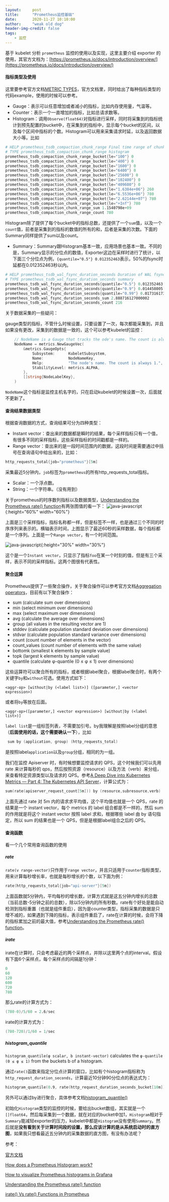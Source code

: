 ```yaml
---
layout:     post
title:      "Prometheus监控基础"
date:       2020-11-27 10:10:00
author:     "weak old dog"
header-img-credit: false
tags:
    - 监控
---
```


基于 kubelet 分析 `prometheus` 监控的使用以及实现，这里主要介绍 exporter 的使用，其官方文档为：[https://prometheus.io/docs/introduction/overview/](https://prometheus.io/docs/introduction/overview/)

#### 指标类型及使用
这里要参考官方文档[METRIC TYPES](https://prometheus.io/docs/concepts/metric_types/)，官方文档里，同时给出了每种指标类型的代码example，使用的时候可以参考。
* Gauge：表示可以任意增加或者减小的指标，比如内存使用量，气温等。
* Counter：表示一个一直增加的指标，比如总请求数等。
* Histogram：调用`Observe(float64)`对指标进行采样，同时将采集到的指标统计到预先配置的bucket中，在采集到的指标中，显示每个bucket的区间，以及每个区间中指标的个数。Histogram可以用来采集请求时延，以及返回数据大小等。比如
```s
# HELP prometheus_tsdb_compaction_chunk_range Final time range of chunks on their first compaction
# TYPE prometheus_tsdb_compaction_chunk_range histogram
prometheus_tsdb_compaction_chunk_range_bucket{le="100"} 0
prometheus_tsdb_compaction_chunk_range_bucket{le="400"} 0
prometheus_tsdb_compaction_chunk_range_bucket{le="1600"} 0
prometheus_tsdb_compaction_chunk_range_bucket{le="6400"} 0
prometheus_tsdb_compaction_chunk_range_bucket{le="25600"} 0
prometheus_tsdb_compaction_chunk_range_bucket{le="102400"} 0
prometheus_tsdb_compaction_chunk_range_bucket{le="409600"} 0
prometheus_tsdb_compaction_chunk_range_bucket{le="1.6384e+06"} 260
prometheus_tsdb_compaction_chunk_range_bucket{le="6.5536e+06"} 780
prometheus_tsdb_compaction_chunk_range_bucket{le="2.62144e+07"} 780
prometheus_tsdb_compaction_chunk_range_bucket{le="+Inf"} 780
prometheus_tsdb_compaction_chunk_range_sum 1.1540798e+09
prometheus_tsdb_compaction_chunk_range_count 780
```
Histogram除了提供了每个bucket中的指标总数，还提供了一个`sum`值，以及一个`count`值，前者是采集到的指标的数值的所有的和，后者是采集的次数。下面的Summary同样提供了sum以及count。

* Summary：Summary跟Histogram基本一致，应用场景也基本一致。不同的是，Summary显示的分位点的数值，Exporter这边在采样时进行了统计，以下面三个分位点为例，`{quantile="0.5"} 0.012352463`表示，50%的fsync时延都在0.012352463秒以内。
```s
# HELP prometheus_tsdb_wal_fsync_duration_seconds Duration of WAL fsync.
# TYPE prometheus_tsdb_wal_fsync_duration_seconds summary
prometheus_tsdb_wal_fsync_duration_seconds{quantile="0.5"} 0.012352463
prometheus_tsdb_wal_fsync_duration_seconds{quantile="0.9"} 0.014458005
prometheus_tsdb_wal_fsync_duration_seconds{quantile="0.99"} 0.017316173
prometheus_tsdb_wal_fsync_duration_seconds_sum 2.888716127000002
prometheus_tsdb_wal_fsync_duration_seconds_count 216
```
关于数据采集的一些疑问：

gauge类型的指标，不管什么时候设置，只要设置了一次，每次都能采集到，并且如果没有更改，采集到的数据是一致的，这个可以参考kubelet的监控：
```go
	// NodeName is a Gauge that tracks the ode's name. The count is always 1.
	NodeName = metrics.NewGaugeVec(
		&metrics.GaugeOpts{
			Subsystem:      KubeletSubsystem,
			Name:           NodeNameKey,
			Help:           "The node's name. The count is always 1.",
			StabilityLevel: metrics.ALPHA,
		},
		[]string{NodeLabelKey},
	)
```
`NodeName`这个指标是监控主机名字的，只在启动kubelet的时候设置一次，后面就不更新了。

#### 查询结果数据类型
根据查询数据的方式，查询结果可分为四种类型：
* Instant vector：查出来的数据都是瞬时的结果，每个采样指标只有一个值，有很多不同的采样指标，这些采样指标的时间戳都是一样的。
* Range vector：查出来的是一段时间范围内的数据，这段时间是需要通过中括号在查询语句中给出来的，比如：
```s
http_requests_total{job="prometheus"}[5m]
```
采集最近5分钟内，`job`标签为`prometheus`的所有http_requests_total指标。
* Scalar：一个浮点数。
* String：一个字符串。（没有用到）

关于prometheus的时序数列指标以及数据类型，[Understanding the Prometheus rate() function](https://www.metricfire.com/blog/understanding-the-prometheus-rate-function/)有两张图值的看一下：
![java-javascript](/img/in-post/monitor/prometheus_range.png){:height="60%" width="60%"}

上面是三个采样指标，指标名称都一样，但是标签不一样，也是通过三个不同的时序序列来表示的。横轴表示时间，上图显示了最近60秒的采样数据，每个指标都是一个序列。上面是一个`Range vector`，有一个时间范围。

![java-javascript](/img/in-post/monitor/prometheus_instant.png){:height="30%" width="30%"}

这个是一个`Instant vector`，只显示了指标`foo`在某一个时刻的值，但是有三个采样，表示不同的采样指标。这两个图很有代表性。

#### 聚合运算
Prometheus提供了一些聚合操作，关于聚合操作可以参考官方文档[Aggregation operators](https://prometheus.io/docs/prometheus/latest/querying/operators/#aggregation-operators)，目前有以下聚合操作：
* sum (calculate sum over dimensions)
* min (select minimum over dimensions)
* max (select maximum over dimensions)
* avg (calculate the average over dimensions)
* group (all values in the resulting vector are 1)
* stddev (calculate population standard deviation over dimensions)
* stdvar (calculate population standard variance over dimensions)
* count (count number of elements in the vector)
* count_values (count number of elements with the same value)
* bottomk (smallest k elements by sample value)
* topk (largest k elements by sample value)
* quantile (calculate φ-quantile (0 ≤ φ ≤ 1) over dimensions)

这些运算符可以聚合所有的指标，或者根据label聚合，根据label聚合时，有两个关键字`by`和`without`可选。使用方式如下：

`<aggr-op> [without|by (<label list>)] ([parameter,] <vector expression>)`

或者将`by`等放在后面。

`<aggr-op>([parameter,] <vector expression>) [without|by (<label list>)]`

`label list`是一组标签列表，不需要加引号。by我理解是按照label分组的意思（**后面使用的话，这个需要确认一下**），比如

```s
 sum by (application, group) (http_requests_total)
```
是按照label`application`以及`group`分组，相同的为一组。

我们在监控 Apiserver 时，有时候想要监控请求的 QPS，这个时候我们可以先用 rate 来计算每秒的 qps，然后按照资源（resource）以及方法（verb）来分组，来查看特定资源类型以及请求的 QPS。参考[A Deep Dive into Kubernetes Metrics — Part 4: The Kubernetes API Server](https://blog.freshtracks.io/a-deep-dive-into-kubernetes-metrics-part-4-the-kubernetes-api-server-72f1e1210770)，计算公式为：
```s
sum(rate(apiserver_request_count[5m])) by (resource,subresource,verb)
```
上面先通过 rate 对 5m 内的请求求平均值，这个平均值也就是一个 QPS，rate 的结果是一个 instant vector，每个 metrics 的 label 组合都是不一样的，然后 sum 的作用就是将这个 instant vector 按照 label 求和，根据哪些 label 由 by 语句指定，所以 sum 的结果也是一个 QPS，但是是根据label组合之后的 QPS。

#### 查询函数
看一个几个常用查询函数的使用
##### rate
`rate(v range-vector)`只作用于`range vector`，并且只适用于`counter`指标类型，用来计算每秒增长率，也就是每秒增长的个数，以下面为例：
```s
rate(http_requests_total{job="api-server"}[5m])
```
上面函数就5分钟内，平均每秒的增长数，计算方式就是这五分钟内增长的总数（当前总数-5分钟之前的总数），除以5分钟内的所有秒数。rate有个好处是能自动检测到指标重置（也就是组件重启），因为是counter类型，指标采集的数据是只增不减的，如果遇到下降的指标，表示组件重启了，rate在计算的时候，会将下降的指标累加之前的最大值，参考[Understanding the Prometheus rate() function](https://www.metricfire.com/blog/understanding-the-prometheus-rate-function/)。

##### irate
irate在计算时，只会考虑最近的两个采样点，并除以这里两个点的interval。假设有下面6个采样点，每个采样点的间隔是1分钟：
```s
0
60
120
600
720
780
```
那么rate的计算方式为：
```s
(780-0)/5/60 = 2.6/sec
```
irate的计算方式为：
```s
(780-720)/1/60 = 1/sec
```

##### histogram_quantile
`histogram_quantile(φ scalar, b instant-vector)` calculates the `φ-quantile (0 ≤ φ ≤ 1)` from the buckets b of a histogram. 

通过`rate()`函数来指定分位点计算的窗口，比如有个histogram指标称为`http_request_duration_seconds`，计算最近10分钟90分位点的表达式为：
```s
histogram_quantile(0.9, rate(http_request_duration_seconds_bucket[10m]))
```
另外可以通过by进行聚合，具体参考文档[histogram_quantile()](https://prometheus.io/docs/prometheus/latest/querying/functions/#histogram_quantile)


初始化`Histogram`类型的监控的时候，要给出bucket数组，其实就是一个`[]float64`，然后每采集到一个数据，就在对应的bucket中加1，`Histogram`相对于`Summary`能减轻exporter的压力，kubelet中都是`Histogram`没有使用`Summary`。然后就是**没有看到关于计算时间段的设置，那么应该计算的是从系统启动时的直方图**，如果我只想看最近五分钟内的采集数据的直方图，有没有办法呢？

参考：

[官方文档](https://prometheus.io/docs/introduction/overview/)

[How does a Prometheus Histogram work?](https://www.robustperception.io/how-does-a-prometheus-histogram-work)

[How to visualize Prometheus histograms in Grafana](https://grafana.com/blog/2020/06/23/how-to-visualize-prometheus-histograms-in-grafana/)

[Understanding the Prometheus rate() function](https://www.metricfire.com/blog/understanding-the-prometheus-rate-function/)

[irate() Vs rate() Functions in Prometheus](https://www.reddit.com/r/PrometheusMonitoring/comments/eyvsyl/irate_vs_rate_functions_in_prometheus/)